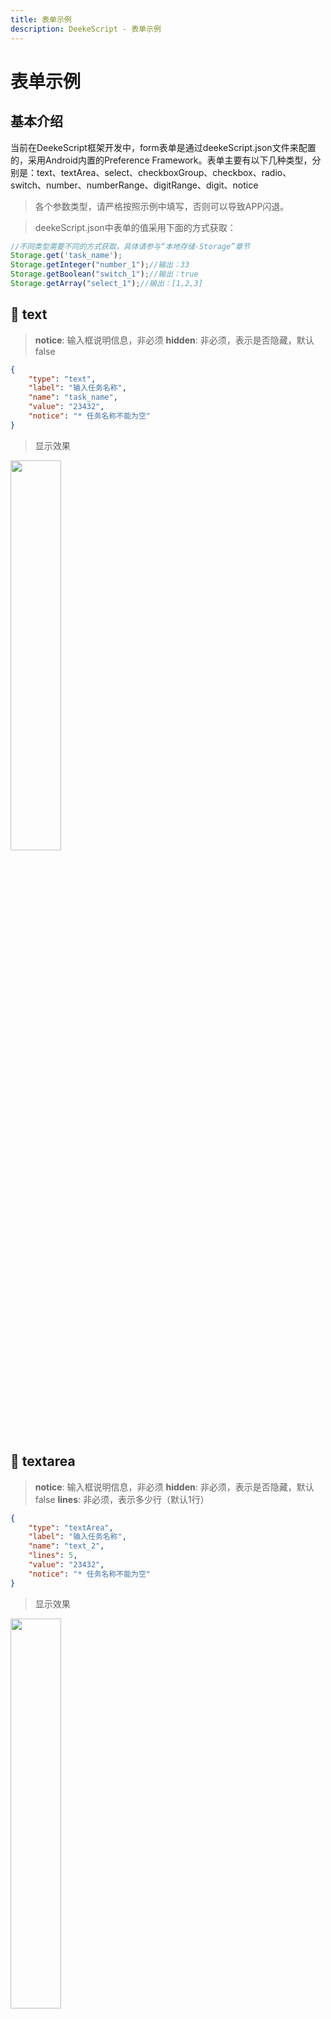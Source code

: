 ```yaml
---
title: 表单示例
description: DeekeScript - 表单示例
---
```


# 表单示例

## 基本介绍

当前在DeekeScript框架开发中，form表单是通过deekeScript.json文件来配置的，采用Android内置的Preference Framework。表单主要有以下几种类型，分别是：text、textArea、select、checkboxGroup、checkbox、radio、switch、number、numberRange、digitRange、digit、notice

> 各个参数类型，请严格按照示例中填写，否则可以导致APP闪退。

> deekeScript.json中表单的值采用下面的方式获取：

```javascript
//不同类型需要不同的方式获取，具体请参与“本地存储-Storage”章节
Storage.get('task_name');
Storage.getInteger("number_1");//输出：33
Storage.getBoolean("switch_1");//输出：true
Storage.getArray("select_1");//输出：[1,2,3]
```

## 📝 text

> **notice**: 输入框说明信息，非必须
> **hidden**: 非必须，表示是否隐藏，默认false

```json
{
    "type": "text",
    "label": "输入任务名称",
    "name": "task_name",
    "value": "23432",
    "notice": "* 任务名称不能为空"
}
```
> 显示效果

<img src="../../photo/form/text.png" width="40%">


## 📝 textarea

> **notice**: 输入框说明信息，非必须
> **hidden**: 非必须，表示是否隐藏，默认false
> **lines**: 非必须，表示多少行（默认1行）

```json
{
    "type": "textArea",
    "label": "输入任务名称",
    "name": "text_2",
    "lines": 5,
    "value": "23432",
    "notice": "* 任务名称不能为空"
}
```
> 显示效果

<img src="../../photo/form/textarea.png" width="40%">


## 📝 switch

> **hidden**: 非必须，表示是否隐藏，默认false

```json
{
    "type": "switch",
    "label": "自动运行",
    "name": "switch_1",
    "value": true
}
```
> 显示效果

<img src="../../photo/form/switch.png" width="40%">


## 📝 select

> **hidden**: 非必须，表示是否隐藏，默认false

```json
{
    "type": "select",
    "label": "菜单",
    "name": "select_1",
    "options": [{
        "label": "小猫",
        "value": 1,
        "selected": true
    },
    {
        "label": "小狗",
        "value": 2
    }]
}
```
> 显示效果

<img src="../../photo/form/select.png" width="40%">


## 📝 radio

> **hidden**: 非必须，表示是否隐藏，默认false

```json
{
    "type": "radio",
    "label": "性别",
    "name": "radio_1",
    "value": 1,
    "options": [{
        "label": "男",
        "value": 1,
    },
    {
        "label": "女",
        "value": 2
    }]
}
```
> 显示效果

<img src="../../photo/form/radio.png" width="40%">


## 📝 checkbox

> **hidden**: 非必须，表示是否隐藏，默认false

```json
{
    "type": "checkbox",
    "label": "性别",
    "name": "checkbox_1",
    "options": [{
        "label": "男",
        "value": 1,
        "selected": true
    },
    {
        "label": "女",
        "value": 2
    }]
}
```
> 显示效果

<img src="../../photo/form/checkbox.png" width="40%">



## 📝 checkboxGroup

> **hidden**: 非必须，表示是否隐藏，默认false

```json
{
    "type": "checkboxGroup",
    "label": "运行时间",
    "name": "checkboxGroup",
    "children": [
        "00时",
        "01时",
        "02时",
        "03时",
        "04时",
        "05时",
        "06时",
        "07时",
        "08时",
        "09时",
        "10时",
        "11时",
        "12时",
    ],
    "values": [
        0,
        1,
        3,
        5
    ]
}
```
> 显示效果

<img src="../../photo/form/checkboxGroup.png" width="40%">


## 📝 digitRange或者numberRange

> **hidden**: 非必须，表示是否隐藏，默认false
> **min**: 最小值，非必须，默认0
> **max**: 最大值，非必须，默认100
> **step**: 步长，非必须，默认1

```json
{
    "type": "numberRange",
    "label": "年龄",
    "name": "numberRange_1",
    "min": 0,
    "max": 100,
    "step": 1,
    "value": 33
}
```
> 显示效果

<img src="../../photo/form/numberRange.png" width="40%">

## 📝 digit或者number

> **hidden**: 非必须，表示是否隐藏，默认false

```json
{
    "type": "number",
    "label": "执行时间",
    "name": "number_1",
    "value": 33
}
```
> 显示效果

<img src="../../photo/form/number.png" width="40%">


# 表单动态值

> 有时候你希望通过接口来初始化表单的值，而不是直接固定值（目前仅支持radio表单）

## radio默认值
```
{
    "type": "radio",
    "label": "请选择角色",
    "name": "role",
    "options": [],
    "dataFrom": "role"
}
```

> 需要[config接口](../../backendApi/activationCode.md#配置接口)的data字段中包含role字段，并且role的值必须包含options需要的字段（label和value）

> 属性类型说明请参考[deekeScript.json文件](../../config/config.md)
